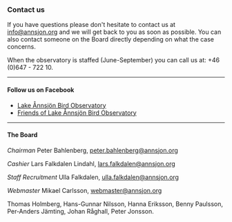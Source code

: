 ### Contact us


If you have questions please don't hesitate to contact us at [info@annsjon.org][info] and we will get back to you as soon as possible. You can also contact someone on the Board directly depending on what the case concerns.

When the observatory is staffed (June-September) you can call us at: +46 (0)647 - 722 10.

- - -

#### Follow us on Facebook
- <a href="https://www.facebook.com/Annsjon" target="_blank">Lake Ånnsjön Bird Observatory</a>
- <a href="https://www.facebook.com/groups/174058694282/" target="_blank">Friends of Lake Ånnsjön Bird Observatory</a>

- - -

#### The Board

*Chairman*
Peter Bahlenberg, [peter.bahlenberg@annsjon.org][peter]

*Cashier*
Lars Falkdalen Lindahl, [lars.falkdalen@annsjon.org][lars]

*Staff Recruitment*
Ulla Falkdalen, [ulla.falkdalen@annsjon.org][ulla]

*Webmaster*
Mikael Carlsson, [webmaster@annsjon.org][mikael]

Thomas Holmberg, Hans-Gunnar Nilsson, Hanna Eriksson, Benny Paulsson, Per&#8209;Anders Jämting, Johan Råghall, Peter Jonsson.


[info]: <mailto:info@annsjon.org>
[peter]: <mailto:peter.bahlenberg@annsjon.org>
[lars]: <mailto:lars.falkdalen@annsjon.org>
[ulla]: <mailto:ulla.falkdalen@annsjon.org>
[mikael]: <mailto:webmaster@annsjon.org>